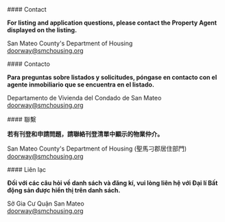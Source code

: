 <RenderIf language="default">
#### Contact

**For listing and application questions, please contact the Property Agent displayed on the listing.**

San Mateo County's Department of Housing  
<doorway@smchousing.org>
</RenderIf>

<RenderIf language="es">
#### Contacto

**Para preguntas sobre listados y solicitudes, póngase en contacto con el agente inmobiliario que se encuentra en el listado.**

Departamento de Vivienda del Condado de San Mateo  
<doorway@smchousing.org>
</RenderIf>

<RenderIf language="zh">
#### 聯繫

**若有刊登和申請問題，請聯絡刊登清單中顯示的物業仲介。**

San Mateo County's Department of Housing (聖馬刁郡居住部門)  
<doorway@smchousing.org>
</RenderIf>

<RenderIf language="vi">
#### Liên lạc

**Đối với các câu hỏi về danh sách và đăng kí, vui lòng liên hệ với Đại lí Bất động sản được hiển thị trên danh sách.**

Sở Gia Cư Quận San Mateo  
<doorway@smchousing.org>
</RenderIf>
